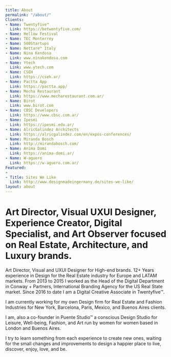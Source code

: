 ```yaml
---
title: About
permalink: "/about/"
Clients:
- Name: Twentyfive™
  Link: https://betwentyfive.com/
- Name: Hellow Festival
- Name: TEC Monterrey
- Name: 500Startups
- Name: Nettare™ Italy
- Name: Nina Kendosa
  Link: www.ninakendosa.com
- Name: Ytech
  Link: www.ytech.com
- Name: CSEH
  Link: https://cseh.ar/
- Name: Pactta App
  Link: https://pactta.app/
- Name: Mecha Restaurant
  Link: https://www.mecharestaurant.com.ar/
- Name: Birot
  Link: www.birot.com
- Name: CBSC Developers
  Link: https://www.cbsc.com.ar/
- Name: Ipesmi
  Link: https://ipesmi.edu.ar/
- Name: AlricGalindez Architects
  Link: https://alricgalindez.com/en/expos-conferences/
- Name: Miranda Bosch
  Link: http://mirandabosch.com/
- Name: Anima Domi
  Link: https://anima-domi.ar/
- Name: W-aguero
  Link: https://w-aguero.com.ar/
Featured:
- 
- Title: Sites We Like
  Link: http://www.designmadeingermany.de/sites-we-like/
layout: about
---
```


# Art Director, Visual UXUI Designer, Experience Creator, Digital Specialist, and Art Observer focused on Real Estate, Architecture, and Luxury brands. 

Art Director, Visual and UXUI Designer for High-end brands. 12+ Years experience in Design for the Real Estate industry for Europe and LATAM markets. From 2013 to 2015 I worked as the Head of the Digital Department in Conway + Partners, International Branding Agency for the US Real State market. Since 2016 to date I am a Digital Creative Associate in Twentyfive™.

I am currently working for my own Design firm for Real Estate and Fashion Industries for New York, Barcelona, Paris, Mexico, and Buenos Aires clients.

I am, also a co-founder in Puente Studio™ a conscious Design Studio for Leisure, Well-being, Fashion, and Art run by women for women based in London and Buenos Aires.

I try to learn something from each experience to create new ones, waiting for the small changes and improvements to design a happier place to live, discover, enjoy, love, and be.